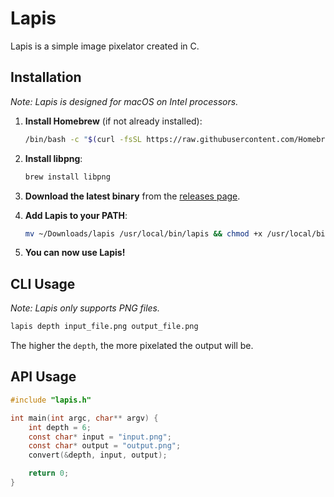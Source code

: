 # Lapis

Lapis is a simple image pixelator created in C.

## Installation

*Note: Lapis is designed for macOS on Intel processors.*

1. **Install Homebrew** (if not already installed):
   ```bash
   /bin/bash -c "$(curl -fsSL https://raw.githubusercontent.com/Homebrew/install/HEAD/install.sh)"
   ```

2. **Install libpng**:
   ```bash
   brew install libpng
   ```

3. **Download the latest binary** from the [releases page](https://github.com/xDefyingGravity/Lapis/releases/).

4. **Add Lapis to your PATH**:
   ```bash
   mv ~/Downloads/lapis /usr/local/bin/lapis && chmod +x /usr/local/bin/lapis
   ```

5. **You can now use Lapis!**

## CLI Usage

*Note: Lapis only supports PNG files.*

```bash
lapis depth input_file.png output_file.png
```

The higher the `depth`, the more pixelated the output will be.

## API Usage

```c
#include "lapis.h"

int main(int argc, char** argv) {
    int depth = 6;
    const char* input = "input.png";
    const char* output = "output.png";
    convert(&depth, input, output);

    return 0;
}
```